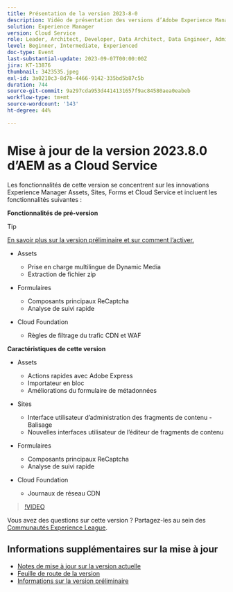 ```yaml
---
title: Présentation de la version 2023-8-0
description: Vidéo de présentation des versions d’Adobe Experience Manager as a Cloud Service 2023.8.0
solution: Experience Manager
version: Cloud Service
role: Leader, Architect, Developer, Data Architect, Data Engineer, Admin, User
level: Beginner, Intermediate, Experienced
doc-type: Event
last-substantial-update: 2023-09-07T00:00:00Z
jira: KT-13876
thumbnail: 3423535.jpeg
exl-id: 3a0210c3-8d7b-4466-9142-335bd5b87c5b
duration: 744
source-git-commit: 9a297cda953d4414131657f9ac84580aea0eabeb
workflow-type: tm+mt
source-wordcount: '143'
ht-degree: 44%

---
```


# Mise à jour de la version 2023.8.0 d’AEM as a Cloud Service

Les fonctionnalités de cette version se concentrent sur les innovations Experience Manager Assets, Sites, Forms et Cloud Service et incluent les fonctionnalités suivantes :

**Fonctionnalités de pré-version**

>[!TIP]
>
>[En savoir plus sur la version préliminaire et sur comment l’activer.](https://experienceleague.adobe.com/docs/experience-manager-cloud-service/content/release-notes/prerelease.html?lang=fr)

* Assets
   * Prise en charge multilingue de Dynamic Media
   * Extraction de fichier zip

* Formulaires
   * Composants principaux ReCaptcha
   * Analyse de suivi rapide

* Cloud Foundation
   * Règles de filtrage du trafic CDN et WAF

**Caractéristiques de cette version**

* Assets
   * Actions rapides avec Adobe Express
   * Importateur en bloc
   * Améliorations du formulaire de métadonnées

* Sites
   * Interface utilisateur d’administration des fragments de contenu - Balisage
   * Nouvelles interfaces utilisateur de l’éditeur de fragments de contenu

* Formulaires
   * Composants principaux ReCaptcha
   * Analyse de suivi rapide

* Cloud Foundation
   * Journaux de réseau CDN

>[!VIDEO](https://video.tv.adobe.com/v/3423535/?learn=on)

Vous avez des questions sur cette version ?  Partagez-les au sein des [Communautés Experience League](https://adobe.ly/3syyBwe).

## Informations supplémentaires sur la mise à jour

* [Notes de mise à jour sur la version actuelle](https://experienceleague.adobe.com/docs/experience-manager-cloud-service/content/release-notes/home.html?lang=fr)
* [Feuille de route de la version](https://experienceleague.adobe.com/docs/experience-manager-release-information/aem-release-updates/update-releases-roadmap.html?lang=fr)
* [Informations sur la version préliminaire](https://experienceleague.adobe.com/docs/experience-manager-cloud-service/content/release-notes/prerelease.html?lang=fr)
